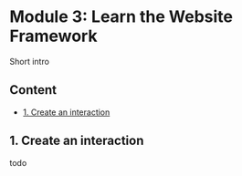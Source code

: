 # Module 3: Learn the Website Framework

Short intro

## Content

- [1. Create an interaction](#1-create-an-interaction)

## 1. Create an interaction

todo